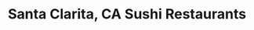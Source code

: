 ---
layout: city
title: Santa Clarita, CA Sushi Restaurants
permalink: /california/santa-clarita/
stateAbbr: CA
stateName: California
cityName: Santa Clarita
---